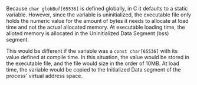 Because `char globBuf[65536]` is defined globally, in C it defaults to a static variable.
However, since the variable is uninitialized, the executable file only holds the numeric value for the amount of bytes it needs to allocate at load time and not the actual allocated memory.
At executable loading time, the alloted memory is allocated in the Uninitialized Data Segment (bss) segment.

This would be different if the variable was a `const char[65536]` with its value defined at compile time.
In this situation, the value would be stored in the executable file, and the file would size in the order of 10MB.
At load time, the variable would be copied to the Initialized Data segment of the process' virtual address space.